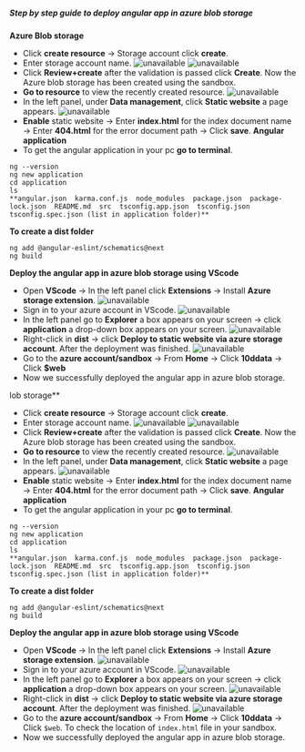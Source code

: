 ##### **Step by step guide to deploy angular app in azure blob storage**
**Azure Blob storage**
- Click **create resource** -> Storage account click **create**.
- Enter storage account name.
![unavailable](https://lh3.googleusercontent.com/FFneYbiRiI9incxiGfW0OcZu5tXspF8Q3vcea80hZLBg3veDC04xZ3c8SBUkYFNS3FBUKylLlXsx8znhW3pHf3tMzN72hLnKmccUjtd_jFKRbrRpWLD74sIKkLooR-gwJBWEIkMxMyzNn5QSgfqIaTiWopIXXFjdXjal1JoKtDXI9eYW9Z2HJvvEvsznpYhFW-G-mxFPv_Ym9ATgWFgy8QtVwDX2Ix_le7GWStt9ELb7TYjSXVNLedsu8Ac-rkNZNjfFBnCx2FZzL9w69-m_k8atCC5Saf9ryKpj62s3Rzs7nhkSrNaXIo7H5MJwh7OadCqEzNkGnxyhRxhZmcMiVq12NE8Dr5hqmwz_DYLAzQo7ZOpjQYDBZZufzwzt2OSkGkoNUO733zq-BlnrrJqQvXzOJpcLnSDT4U2ZsLvpM9-nUFyyUgvMLq1mz1J2-DZYhX0sKDRMlZ69ray1vrYJubVpxwzwn3vIxcAIeoOBUq5qmXwcNaR9_6qFR9ZZ2G-cxII0ATEe-LYDjuA_qclVJ6Ht5gIHmyCXn42jN-9oW09tLyRjnZNRx464psmUfISofjbcLW_hvm4g79Tw-IV_83R56Nz_K7K2v5YRNCN_W2-a1HX5cd8D43A09pvX3i99c5eG0K4vmPTB9adApU-UhrhQYm1Ga9tzzGkPyl8sbHUrxKaUTOa-O_7FmzTfxB6rg4Igg7mLdZmxXeHY-KM9HA=w1314-h739-no?authuser=0)
![unavailable](https://lh3.googleusercontent.com/oF6qmavWFhM4A0-snpkbnwyFQQdXttP8qeL46cNREeuNiEC0LSalusBOa3olyuHIoH_ygzmGZkq8ugJ5cU04ci5a7Wj_QooI2a-DUJEODHc7scGMoeaYvomMFKkwiMhv3ysiHB048QA0BsQduA6r2V3RtQMF34UopYfTQi4h_PBV0kKZQrZ1pz8uTlC9Op92frodBDp5lss2zN1wBgLom0g2lu2dIHrOvrVLpEVS7uwRgq4QaTGpKTUNWGZJkklC0D_vJZ-x1KO74GEtaFLdpKtN3lO8k4wLolcSNR3Y1Aphg1r5PO5NO3zCQye2NxxMD1WzHGTQUwJSqRxYkrN_2WVvIL5GfmcYWfekZxOb6kQEMRVDCbFcDWYKVw9R3hKawxThQXCoq1TewT2JYo13BXNAKvJeVdbPoRp8dxwxKiBl3E9TFCk-fuOBR-JxRNAOJ4kbewa9pCrzgVvzUFVxPUpzsy1JGYRlp0vbBrHof3kcow3ykqJCsuoIQ6BJdOKkRZ4H3x8pMIhaBWIp2DYlZT-kDqsk9koJGnp9oz9k2qxX5oGdNkes6wPJvYbHjPSRVz-6mxP9_KsCiOa34K2fTUlwQ877pA0cv0d_gLTNng1nlk5RuNgLeOZPsjSmZPSh8xWwel6Dmm1p06x3uegDIOIVADOGgygls78GGe5B-GMC-cd5aIXnjhKHs7xXrDNxTRyUh4OZU6FuGdp-u0SprA=w1314-h739-no?authuser=0)
- Click **Review+create** after the validation is passed click **Create**. Now the Azure blob storage has been created using the sandbox.
- **Go to resource** to view the recently created resource.
![unavailable](https://lh3.googleusercontent.com/4J6vJBKXHXGnh3yUE60AmrW-wOIuLINsiR9O405jX2tTnBOiYlYYcDQ3cazf6o772H6lGk7VG7wvoMDm7C-WJ-LMl3djmzv2DCMzEu1Ys63tgDbzUYElBURFk38cwAcBq9tkCWNDv_LnGE3cXIkjxh0_Sj9e2CcMjW7R6D8_4IIuKOpRBC6ancRLuyqFxBTRRadyl0ueVZ88bPNJ7xj3Dg8TpXA1ktvrO3ZcrFtB1OEwQbLfa5FSfh8qnyhoYWNLox-B01Ozc5m5fY_2OiP12GDTMwgRohz_ctHEbSsRkXjL_XAKQp8nlZIdzGSWjUHY3Yx4GyITHTDoHgtzXgvCU23PfqGSYsSimh7Gj7IJ5X7eaJM6mClBVYUVc7bdlJ4lzRIzWvjaBdyvMSvdOzQ_hrh7EOGX6m6HXNfPdf5Uh6oOS88ar3cNpaPDUzhY1CT83W19wFZpDWEqDGeolN0Gu4hw4I0AT3UbxZf3BvG-qp3dHpQj4q04y5uY09r_tHlwxVU9qwOeGszBaAAwVP-UxXcvAhTo_ThMLeJq3A3BtRoY99EdnbuuHIA2qyuYRKp7iGI5PAIrscIY0sdPHSc1Tz5srseVxVowjo1CNdW-8QH057P40KpmJ7XFv-qDUG2x08rJ_4vk6-U2fH8DmQEcjRuKK12LPhm29VbTf0zgVk2Tr6HhhYl2YElB0Ir1IlZ_l_Ga2zlOWrXEfrZRuwbNzw=w1423-h800-no?authuser=0)
- In the left panel, under **Data management**, click **Static website** a page appears.
![unavailable](https://lh3.googleusercontent.com/hJX4Pz_tGJ0bFQU4iK0Y0pjUWXmL1AoYneyMU6dyj_B-yObsoQFQKDIwFlwJflQaOkMB11XdXghRz9AmqOcLlHmBaUxYf6CUH0GLWbwT9wzhFCGWoupOjj_-hMxC_-zjoUUJnwJRNDztwdEp5yngQL2mt3XJoYDMnUiZvHNcO7C8NWukANA-w4OuV7k6OUw93Xr7soEeNIkXVBgYqQQw137icaMZYKgyFqdFht_rbGZ5ndVMRXXGxFuhLUz5iFhIj53N2bzoLgjiyY8YkpDpjsFSJ5i4lGQi6Dv-0bWgKE6TRk4y3svWPsLhHJThdbUnmkVpA_9yS0L7v5xWlcgeFvilODXs-2Fi7yf65jHl5KoWptXV9HwjUhH1rc9oPCv-n5h9QS1ni9spebLxP5IyRBCiWmRyqSj3j7lW_u_92GxDQp_Fy2vOuNbDLSas1zsgoR5CUOnEahdqI84SZzgWE0FpgWkGMNNDc5ovsjGwmX6rHliLgPtn06JJuSt8rJqD_-QIjeQ01mpk_HTGPfLzfyVAZ38FnaGroBjC97-INNRQKNdfOLw4hhe0RU99lx-MDYhsn0vD8Woxz_RbxSaIRJpcHRflTUZAiQeGat36nJdlehYkoJcho5Z4CWEMBEwjzdtHZ5g3ds6sFY-VFeZyS5It3KgF8c_ArY1FV3mNcLJVV0e4QnKJbgwMDtfCEqBbRRGXWtbDMn9a9a_p2gnTwg=w1423-h800-no?authuser=0)
- **Enable** static website -> Enter **index.html** for the index document name -> Enter **404.html** for the error document path -> Click **save**.
**Angular application**
- To get the angular application in your pc **go to terminal**.
``` Terminal
ng --version
ng new application
cd application
ls
**angular.json  karma.conf.js  node_modules  package.json  package-lock.json  README.md  src  tsconfig.app.json  tsconfig.json  tsconfig.spec.json (list in application folder)**
```
**To create a dist folder**
```Terminal
ng add @angular-eslint/schematics@next
ng build
```
**Deploy the angular app in azure blob storage using VScode**
- Open **VScode** -> In the left panel click **Extensions** -> Install **Azure storage extension**.
![unavailable](https://lh3.googleusercontent.com/qcgUy0M3TWHCBY3u7tgZpepYEEAtfA6dg4x-vF0Agmd3-9lXTt1ok_cP8gTIBSW5mywqhSN8Oovopt1Fjbe2rkBwq6VT2EuRKL81Bgl2t09wDNYZUVadfD6RacS9QAbwcPR5G-dXOCVmETBx7cS0VE95olBBQgRy9OZhFRDuY2TUs08wpg-i63NoindN9zkKkgt4tR1AsGZRJdwHPpqB-lw2KYOipXuFKiCPwVENlCSX596gGMmWqhXoLSK4d9kJZFKLqUhfiA-M60X8O2sxmLv9We7z3Kbog_Zfsr-m9R1mqomgFR6Qjv__2eEifYOqPJplneUnfDxPtFZqFhPzaRJuGPNJ0VJitT-tNd2Yx7W5KIzGcoFOnGGSGjiV4aMUxhFeukAmsqsHXTYY5YXv3pJ2M5E-e4Fc7vyxewsCbZiFnmKVYszg_SCnrP5g8SC-Gm-xbCWVH_qyAqCC2In2DNk2Yd5bL5FuLd4wwo3JcnOx1jMiDkxv29eeS9kjHVkU826ECe8oGexpcsxe6WfYQwCFMc6D45c4gXYy--NdkTCtuZIodaLAPBoX7vcnx0JtmXjAznZ1bdGURSm1aVnOlf0qyQVXAPRgwv6cEYuhaQlM_jTl9Wfev5PTJJFbpjEP7gjp8H09LJyNlWpr8D9FgsXXbI45ln1aBMTNf9dITBxAYXfdB4A1z2RyOuUg8SS51TmbpbLofWKWm7uRYat1MA=w1423-h800-no?authuser=0)
- Sign in to your azure account in VScode.
![unavailable](https://lh3.googleusercontent.com/vQmPIVuAkYE3KKthgwIMKddZSw7C0CXxNaYWaN294Ehpu8Sa7xldVnelI8N4XYjWdC5_l4LeTLFOULAGdbqsf9jXYiSdQGBY1PIYlztPee8zuIWYXtYcejc9uDg97wrxQabxIEzcL0qnu18MLw8sWloMS2KCp6eVY7lnQX4h0NbU2PEio43Ee3DVXlUFYTXnO-QZRSZ_RFuQ85zsPLbUt75rM6-MnexPtveFqGqrK-YjBaA7k5HZ0MT14GmUE24SguTgDXC6C8c32pZdF1VEFKHQfrseaFsTu-vw9cxS7Tclkf7oKm1jP2FoWecBTmVA5Kv83TqaVtRD4GVC83RY7S17EkU_NfhOqCQjOZutxSwDzhyq0OT8wqrP3ZhCSsIIFPrC_9Pf2J-SPK9CIhIBxG5n2XKEpbrYM7uxoeYVGJ6Mz5kVRq-wetufeI7Y7wmxYdX7LPl_DQnXyCH92KLAQYyfzKVVjaY1yOp7qCAwP-uL971ig3c2V1QjMb0-WKnkXCOPyMHGpK_qxW0HBLdzDgttaxRyGd22_TM6oelFVbhqmrxCgvSQ4N3rPiZTyQElo-22dUuj8ougJuUVTCEklcjjAdyveYQLpdc6ukziP7lvLUweoEWeQbZGJhmBgqVGIUi9zfhuzTtAaUZO6DET0kVH1ahjBQK70pIJS6gWuVHjbmWaBYGEamI22YbBSI8EZHXsZsavaBzpake78-gzIA=w1423-h800-no?authuser=0)
- In the left panel go to **Explorer** a box appears on your screen -> click **application** a drop-down box appears on your screen.
![unavailable](https://lh3.googleusercontent.com/f37xaSPsnAtx8kgdSFh5DO9uizi1hQf6k76XE1gr6HterwQ1bOV9hP8ZvsqCu4dl31EAASQdBxFz6m8oqADYMlIo9KNu0e3oVXdw4NuHaj5XaIAym2lSNnMSzOv-EGQPyjjJb6cX1rO-Pq0h5dslcDUABkwM-rL9yxDGMyi_jE0IQguIBzt_rO7yKEL9z8mOG0f8MYRD01UaCEHh4BtpkOvzE3fJDEWbTSJDwnwpImjXMeHubLEdmi7GNFYWcuLW_rl7NuFrLYILZOgTV4hBKFFIkcPh0rH56yfrpTI3JXLLym-aFEtFtA2Ec1ks5wMXA9pdCqDXbEe5Xk92wFL4pQcza8A2PmD_aC8nQe0v-W7N6UDJxJW0-nkLqlsPpWYmzBpF3OsXwANJ1Sx-1xBVCqUuSqa8SkySYEgHFwysRZal1n6-7Y-jt1IWT1mZM36iojgtK2eU5NROBmkmj-vKewaXtDZx3G6tsFB8UVjfrPomd9VgW6vFJ3qPN2HMisH-WT4sV1xcelYdy5sBsaoavcg3jtKsp-Nm0Wh7yao7GiuhaX5ZKdHA8Z1Pzp2Vva349jdZC4SFrPi9UfU5cDFXCj_7w7W1u2f8e30EKMVuws9FwJo81dKvvu1fVFpaeWo_DLuKhkDR8D6GuBp0vFZxHuhjJTJRC7r64ed9MMWEIv6MX1n-2RQUZFDdDZK5YjjaC3F3YSI0EMXxz8ZMmXrOwQ=w1423-h800-no?authuser=0)
- Right-click in **dist** -> click **Deploy to static website via azure storage account**. After the deployment was finished.
![unavailable](https://lh3.googleusercontent.com/1KPi8ORDsqv80tvh7qy_zEuFt8zbkEXcM_vyI1eozI49mqsjQzKmP3gIk2DDu_8qVBWNwZVWGnpzRBDpIP3fAs5tfEawpAvdm4kFxybAx2NA8N2ZeVgfzZ705fN5AWWgsgdE9GNUczqcv21rk0h-4sEwQi59aj7bXAG0ikHFQRoMVCWTPVbdt-Q7pebLI0HA8pRn8WNwCF51Y63-p3OHVIi-vLX6qb4LGEq2ZBij9ByJIAfoK-I4kpmL5IkTkiiaQDcAfl-HcfCw47QgI1bksn4aX8S_cYBrJYpAsXNmVT4Bl6jCzZVNxAQp_KcB0i7otz8V9mc0e6md6_593wcnrcE08oGf31LV87eIc-kZpOieF-JG1iIoPmDcdMlqPjNqRq1JhFvHxUemVb6tzFuLWtm_ScJL05II9laoqs7RXNCjWICIMcujJ48taVPTX9H-fRVaeXFqMSS2DMOt-ZJKrT4hrh2RXvfb2XCowIBPXK_NyHR_RkgypqqgOxgfBRmTsr1TlIvIkunvl-AYHEOJltoEREgKwlIC4KlwpYVpKVNVWu4C0YfPYMf1BudOVkFt6F4tVqVOQmNaAbDMG5lfZEiX-PAorcQILnNwMe2X0EwI9yX7SSc9ja8ylcLwG-xJAIiqYD8cpt2C5yn9mzRrcOwHn0_rBs0FaZ9gVE87q8mh0Wv841sQyXmpjNPcyGU62K0JOP0OpvXaCfldkk8gHA=w1423-h800-no?authuser=0)
- Go to the **azure account/sandbox** -> From **Home** -> Click **10ddata** -> Click **$web**
- Now we successfully deployed the angular app in azure blob storage.




lob storage**
- Click **create resource** -> Storage account click **create**.
- Enter storage account name.
![unavailable](https://lh3.googleusercontent.com/FFneYbiRiI9incxiGfW0OcZu5tXspF8Q3vcea80hZLBg3veDC04xZ3c8SBUkYFNS3FBUKylLlXsx8znhW3pHf3tMzN72hLnKmccUjtd_jFKRbrRpWLD74sIKkLooR-gwJBWEIkMxMyzNn5QSgfqIaTiWopIXXFjdXjal1JoKtDXI9eYW9Z2HJvvEvsznpYhFW-G-mxFPv_Ym9ATgWFgy8QtVwDX2Ix_le7GWStt9ELb7TYjSXVNLedsu8Ac-rkNZNjfFBnCx2FZzL9w69-m_k8atCC5Saf9ryKpj62s3Rzs7nhkSrNaXIo7H5MJwh7OadCqEzNkGnxyhRxhZmcMiVq12NE8Dr5hqmwz_DYLAzQo7ZOpjQYDBZZufzwzt2OSkGkoNUO733zq-BlnrrJqQvXzOJpcLnSDT4U2ZsLvpM9-nUFyyUgvMLq1mz1J2-DZYhX0sKDRMlZ69ray1vrYJubVpxwzwn3vIxcAIeoOBUq5qmXwcNaR9_6qFR9ZZ2G-cxII0ATEe-LYDjuA_qclVJ6Ht5gIHmyCXn42jN-9oW09tLyRjnZNRx464psmUfISofjbcLW_hvm4g79Tw-IV_83R56Nz_K7K2v5YRNCN_W2-a1HX5cd8D43A09pvX3i99c5eG0K4vmPTB9adApU-UhrhQYm1Ga9tzzGkPyl8sbHUrxKaUTOa-O_7FmzTfxB6rg4Igg7mLdZmxXeHY-KM9HA=w1314-h739-no?authuser=0)
![unavailable](https://lh3.googleusercontent.com/oF6qmavWFhM4A0-snpkbnwyFQQdXttP8qeL46cNREeuNiEC0LSalusBOa3olyuHIoH_ygzmGZkq8ugJ5cU04ci5a7Wj_QooI2a-DUJEODHc7scGMoeaYvomMFKkwiMhv3ysiHB048QA0BsQduA6r2V3RtQMF34UopYfTQi4h_PBV0kKZQrZ1pz8uTlC9Op92frodBDp5lss2zN1wBgLom0g2lu2dIHrOvrVLpEVS7uwRgq4QaTGpKTUNWGZJkklC0D_vJZ-x1KO74GEtaFLdpKtN3lO8k4wLolcSNR3Y1Aphg1r5PO5NO3zCQye2NxxMD1WzHGTQUwJSqRxYkrN_2WVvIL5GfmcYWfekZxOb6kQEMRVDCbFcDWYKVw9R3hKawxThQXCoq1TewT2JYo13BXNAKvJeVdbPoRp8dxwxKiBl3E9TFCk-fuOBR-JxRNAOJ4kbewa9pCrzgVvzUFVxPUpzsy1JGYRlp0vbBrHof3kcow3ykqJCsuoIQ6BJdOKkRZ4H3x8pMIhaBWIp2DYlZT-kDqsk9koJGnp9oz9k2qxX5oGdNkes6wPJvYbHjPSRVz-6mxP9_KsCiOa34K2fTUlwQ877pA0cv0d_gLTNng1nlk5RuNgLeOZPsjSmZPSh8xWwel6Dmm1p06x3uegDIOIVADOGgygls78GGe5B-GMC-cd5aIXnjhKHs7xXrDNxTRyUh4OZU6FuGdp-u0SprA=w1314-h739-no?authuser=0)
- Click **Review+create** after the validation is passed click **Create**. Now the Azure blob storage has been created using the sandbox.
- **Go to resource** to view the recently created resource.
![unavailable](https://lh3.googleusercontent.com/4J6vJBKXHXGnh3yUE60AmrW-wOIuLINsiR9O405jX2tTnBOiYlYYcDQ3cazf6o772H6lGk7VG7wvoMDm7C-WJ-LMl3djmzv2DCMzEu1Ys63tgDbzUYElBURFk38cwAcBq9tkCWNDv_LnGE3cXIkjxh0_Sj9e2CcMjW7R6D8_4IIuKOpRBC6ancRLuyqFxBTRRadyl0ueVZ88bPNJ7xj3Dg8TpXA1ktvrO3ZcrFtB1OEwQbLfa5FSfh8qnyhoYWNLox-B01Ozc5m5fY_2OiP12GDTMwgRohz_ctHEbSsRkXjL_XAKQp8nlZIdzGSWjUHY3Yx4GyITHTDoHgtzXgvCU23PfqGSYsSimh7Gj7IJ5X7eaJM6mClBVYUVc7bdlJ4lzRIzWvjaBdyvMSvdOzQ_hrh7EOGX6m6HXNfPdf5Uh6oOS88ar3cNpaPDUzhY1CT83W19wFZpDWEqDGeolN0Gu4hw4I0AT3UbxZf3BvG-qp3dHpQj4q04y5uY09r_tHlwxVU9qwOeGszBaAAwVP-UxXcvAhTo_ThMLeJq3A3BtRoY99EdnbuuHIA2qyuYRKp7iGI5PAIrscIY0sdPHSc1Tz5srseVxVowjo1CNdW-8QH057P40KpmJ7XFv-qDUG2x08rJ_4vk6-U2fH8DmQEcjRuKK12LPhm29VbTf0zgVk2Tr6HhhYl2YElB0Ir1IlZ_l_Ga2zlOWrXEfrZRuwbNzw=w1423-h800-no?authuser=0)
- In the left panel, under **Data management**, click **Static website** a page appears.
![unavailable](https://lh3.googleusercontent.com/hJX4Pz_tGJ0bFQU4iK0Y0pjUWXmL1AoYneyMU6dyj_B-yObsoQFQKDIwFlwJflQaOkMB11XdXghRz9AmqOcLlHmBaUxYf6CUH0GLWbwT9wzhFCGWoupOjj_-hMxC_-zjoUUJnwJRNDztwdEp5yngQL2mt3XJoYDMnUiZvHNcO7C8NWukANA-w4OuV7k6OUw93Xr7soEeNIkXVBgYqQQw137icaMZYKgyFqdFht_rbGZ5ndVMRXXGxFuhLUz5iFhIj53N2bzoLgjiyY8YkpDpjsFSJ5i4lGQi6Dv-0bWgKE6TRk4y3svWPsLhHJThdbUnmkVpA_9yS0L7v5xWlcgeFvilODXs-2Fi7yf65jHl5KoWptXV9HwjUhH1rc9oPCv-n5h9QS1ni9spebLxP5IyRBCiWmRyqSj3j7lW_u_92GxDQp_Fy2vOuNbDLSas1zsgoR5CUOnEahdqI84SZzgWE0FpgWkGMNNDc5ovsjGwmX6rHliLgPtn06JJuSt8rJqD_-QIjeQ01mpk_HTGPfLzfyVAZ38FnaGroBjC97-INNRQKNdfOLw4hhe0RU99lx-MDYhsn0vD8Woxz_RbxSaIRJpcHRflTUZAiQeGat36nJdlehYkoJcho5Z4CWEMBEwjzdtHZ5g3ds6sFY-VFeZyS5It3KgF8c_ArY1FV3mNcLJVV0e4QnKJbgwMDtfCEqBbRRGXWtbDMn9a9a_p2gnTwg=w1423-h800-no?authuser=0)
- **Enable** static website -> Enter **index.html** for the index document name -> Enter **404.html** for the error document path -> Click **save**.
**Angular application**
- To get the angular application in your pc **go to terminal**.
``` Terminal
ng --version
ng new application
cd application
ls
**angular.json  karma.conf.js  node_modules  package.json  package-lock.json  README.md  src  tsconfig.app.json  tsconfig.json  tsconfig.spec.json (list in application folder)**
```
**To create a dist folder**
```Terminal
ng add @angular-eslint/schematics@next
ng build
```
**Deploy the angular app in azure blob storage using VScode**
- Open **VScode** -> In the left panel click **Extensions** -> Install **Azure storage extension**.
![unavailable](https://lh3.googleusercontent.com/qcgUy0M3TWHCBY3u7tgZpepYEEAtfA6dg4x-vF0Agmd3-9lXTt1ok_cP8gTIBSW5mywqhSN8Oovopt1Fjbe2rkBwq6VT2EuRKL81Bgl2t09wDNYZUVadfD6RacS9QAbwcPR5G-dXOCVmETBx7cS0VE95olBBQgRy9OZhFRDuY2TUs08wpg-i63NoindN9zkKkgt4tR1AsGZRJdwHPpqB-lw2KYOipXuFKiCPwVENlCSX596gGMmWqhXoLSK4d9kJZFKLqUhfiA-M60X8O2sxmLv9We7z3Kbog_Zfsr-m9R1mqomgFR6Qjv__2eEifYOqPJplneUnfDxPtFZqFhPzaRJuGPNJ0VJitT-tNd2Yx7W5KIzGcoFOnGGSGjiV4aMUxhFeukAmsqsHXTYY5YXv3pJ2M5E-e4Fc7vyxewsCbZiFnmKVYszg_SCnrP5g8SC-Gm-xbCWVH_qyAqCC2In2DNk2Yd5bL5FuLd4wwo3JcnOx1jMiDkxv29eeS9kjHVkU826ECe8oGexpcsxe6WfYQwCFMc6D45c4gXYy--NdkTCtuZIodaLAPBoX7vcnx0JtmXjAznZ1bdGURSm1aVnOlf0qyQVXAPRgwv6cEYuhaQlM_jTl9Wfev5PTJJFbpjEP7gjp8H09LJyNlWpr8D9FgsXXbI45ln1aBMTNf9dITBxAYXfdB4A1z2RyOuUg8SS51TmbpbLofWKWm7uRYat1MA=w1423-h800-no?authuser=0)
- Sign in to your azure account in VScode.
![unavailable](https://lh3.googleusercontent.com/vQmPIVuAkYE3KKthgwIMKddZSw7C0CXxNaYWaN294Ehpu8Sa7xldVnelI8N4XYjWdC5_l4LeTLFOULAGdbqsf9jXYiSdQGBY1PIYlztPee8zuIWYXtYcejc9uDg97wrxQabxIEzcL0qnu18MLw8sWloMS2KCp6eVY7lnQX4h0NbU2PEio43Ee3DVXlUFYTXnO-QZRSZ_RFuQ85zsPLbUt75rM6-MnexPtveFqGqrK-YjBaA7k5HZ0MT14GmUE24SguTgDXC6C8c32pZdF1VEFKHQfrseaFsTu-vw9cxS7Tclkf7oKm1jP2FoWecBTmVA5Kv83TqaVtRD4GVC83RY7S17EkU_NfhOqCQjOZutxSwDzhyq0OT8wqrP3ZhCSsIIFPrC_9Pf2J-SPK9CIhIBxG5n2XKEpbrYM7uxoeYVGJ6Mz5kVRq-wetufeI7Y7wmxYdX7LPl_DQnXyCH92KLAQYyfzKVVjaY1yOp7qCAwP-uL971ig3c2V1QjMb0-WKnkXCOPyMHGpK_qxW0HBLdzDgttaxRyGd22_TM6oelFVbhqmrxCgvSQ4N3rPiZTyQElo-22dUuj8ougJuUVTCEklcjjAdyveYQLpdc6ukziP7lvLUweoEWeQbZGJhmBgqVGIUi9zfhuzTtAaUZO6DET0kVH1ahjBQK70pIJS6gWuVHjbmWaBYGEamI22YbBSI8EZHXsZsavaBzpake78-gzIA=w1423-h800-no?authuser=0)
- In the left panel go to **Explorer** a box appears on your screen -> click **application** a drop-down box appears on your screen.
![unavailable](https://lh3.googleusercontent.com/f37xaSPsnAtx8kgdSFh5DO9uizi1hQf6k76XE1gr6HterwQ1bOV9hP8ZvsqCu4dl31EAASQdBxFz6m8oqADYMlIo9KNu0e3oVXdw4NuHaj5XaIAym2lSNnMSzOv-EGQPyjjJb6cX1rO-Pq0h5dslcDUABkwM-rL9yxDGMyi_jE0IQguIBzt_rO7yKEL9z8mOG0f8MYRD01UaCEHh4BtpkOvzE3fJDEWbTSJDwnwpImjXMeHubLEdmi7GNFYWcuLW_rl7NuFrLYILZOgTV4hBKFFIkcPh0rH56yfrpTI3JXLLym-aFEtFtA2Ec1ks5wMXA9pdCqDXbEe5Xk92wFL4pQcza8A2PmD_aC8nQe0v-W7N6UDJxJW0-nkLqlsPpWYmzBpF3OsXwANJ1Sx-1xBVCqUuSqa8SkySYEgHFwysRZal1n6-7Y-jt1IWT1mZM36iojgtK2eU5NROBmkmj-vKewaXtDZx3G6tsFB8UVjfrPomd9VgW6vFJ3qPN2HMisH-WT4sV1xcelYdy5sBsaoavcg3jtKsp-Nm0Wh7yao7GiuhaX5ZKdHA8Z1Pzp2Vva349jdZC4SFrPi9UfU5cDFXCj_7w7W1u2f8e30EKMVuws9FwJo81dKvvu1fVFpaeWo_DLuKhkDR8D6GuBp0vFZxHuhjJTJRC7r64ed9MMWEIv6MX1n-2RQUZFDdDZK5YjjaC3F3YSI0EMXxz8ZMmXrOwQ=w1423-h800-no?authuser=0)
- Right-click in **dist** -> click **Deploy to static website via azure storage account**. After the deployment was finished.
![unavailable](https://lh3.googleusercontent.com/1KPi8ORDsqv80tvh7qy_zEuFt8zbkEXcM_vyI1eozI49mqsjQzKmP3gIk2DDu_8qVBWNwZVWGnpzRBDpIP3fAs5tfEawpAvdm4kFxybAx2NA8N2ZeVgfzZ705fN5AWWgsgdE9GNUczqcv21rk0h-4sEwQi59aj7bXAG0ikHFQRoMVCWTPVbdt-Q7pebLI0HA8pRn8WNwCF51Y63-p3OHVIi-vLX6qb4LGEq2ZBij9ByJIAfoK-I4kpmL5IkTkiiaQDcAfl-HcfCw47QgI1bksn4aX8S_cYBrJYpAsXNmVT4Bl6jCzZVNxAQp_KcB0i7otz8V9mc0e6md6_593wcnrcE08oGf31LV87eIc-kZpOieF-JG1iIoPmDcdMlqPjNqRq1JhFvHxUemVb6tzFuLWtm_ScJL05II9laoqs7RXNCjWICIMcujJ48taVPTX9H-fRVaeXFqMSS2DMOt-ZJKrT4hrh2RXvfb2XCowIBPXK_NyHR_RkgypqqgOxgfBRmTsr1TlIvIkunvl-AYHEOJltoEREgKwlIC4KlwpYVpKVNVWu4C0YfPYMf1BudOVkFt6F4tVqVOQmNaAbDMG5lfZEiX-PAorcQILnNwMe2X0EwI9yX7SSc9ja8ylcLwG-xJAIiqYD8cpt2C5yn9mzRrcOwHn0_rBs0FaZ9gVE87q8mh0Wv841sQyXmpjNPcyGU62K0JOP0OpvXaCfldkk8gHA=w1423-h800-no?authuser=0)
- Go to the **azure account/sandbox** -> From **Home** -> Click **10ddata** -> Click `$web`. To check the location of `index.html` file in your sandbox.
- Now we successfully deployed the angular app in azure blob storage.





